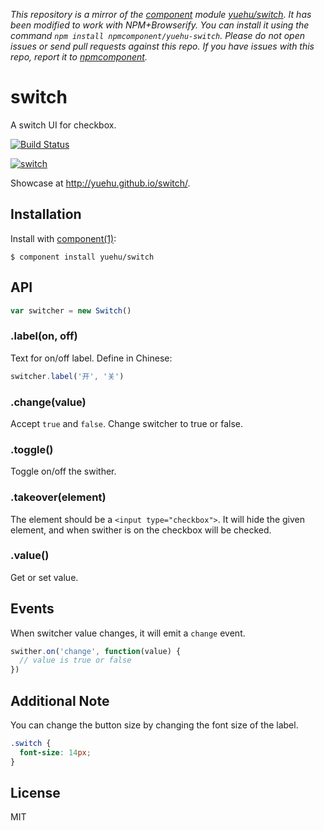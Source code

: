 *This repository is a mirror of the [component](http://component.io) module [yuehu/switch](http://github.com/yuehu/switch). It has been modified to work with NPM+Browserify. You can install it using the command `npm install npmcomponent/yuehu-switch`. Please do not open issues or send pull requests against this repo. If you have issues with this repo, report it to [npmcomponent](https://github.com/airportyh/npmcomponent).*
# switch

A switch UI for checkbox.

[![Build Status](https://travis-ci.org/yuehu/switch.png?branch=master)](https://travis-ci.org/yuehu/switch)

[![switch](https://f.cloud.github.com/assets/290496/1894252/5129c218-7adc-11e3-9ff2-8dfa65a7ebbc.png)](http://yuehu.github.io/switch/)

Showcase at <http://yuehu.github.io/switch/>.

## Installation

Install with [component(1)](http://component.io):

    $ component install yuehu/switch

## API

```js
var switcher = new Switch()
```

### .label(on, off)

Text for on/off label. Define in Chinese:

```js
switcher.label('开', '关')
```

### .change(value)

Accept `true` and `false`. Change switcher to true or false.

### .toggle()

Toggle on/off the swither.

### .takeover(element)

The element should be a `<input type="checkbox">`. It will hide the given
element, and when swither is on the checkbox will be checked.

### .value()

Get or set value.

## Events

When switcher value changes, it will emit a `change` event.

```js
swither.on('change', function(value) {
  // value is true or false
})
```

## Additional Note

You can change the button size by changing the font size of the label.

```css
.switch {
  font-size: 14px;
}
```

## License

  MIT
